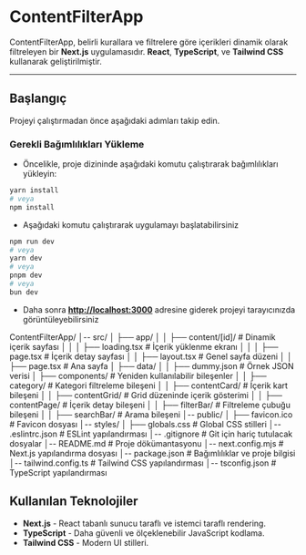 # ContentFilterApp

ContentFilterApp, belirli kurallara ve filtrelere göre içerikleri dinamik olarak filtreleyen bir **Next.js** uygulamasıdır. **React**, **TypeScript**, ve **Tailwind CSS** kullanarak geliştirilmiştir.

---

## Başlangıç

Projeyi çalıştırmadan önce aşağıdaki adımları takip edin.

### Gerekli Bağımlılıkları Yükleme

- Öncelikle, proje dizininde aşağıdaki komutu çalıştırarak bağımlılıkları yükleyin:

```sh
yarn install
# veya
npm install
```

- Aşağıdaki komutu çalıştırarak uygulamayı başlatabilirsiniz

```sh
npm run dev
# veya
yarn dev
# veya
pnpm dev
# veya
bun dev
```

- Daha sonra [**http://localhost:3000**](http://localhost:3000) adresine giderek projeyi tarayıcınızda görüntüleyebilirsiniz


ContentFilterApp/
│-- src/
│   ├── app/
│   │   ├── content/[id]/       # Dinamik içerik sayfası
│   │   │   ├── loading.tsx     # İçerik yüklenme ekranı
│   │   │   ├── page.tsx        # İçerik detay sayfası
│   │   ├── layout.tsx          # Genel sayfa düzeni
│   │   ├── page.tsx            # Ana sayfa
│   ├── data/
│   │   ├── dummy.json          # Örnek JSON verisi
│   ├── components/             # Yeniden kullanılabilir bileşenler
│   │   ├── category/           # Kategori filtreleme bileşeni
│   │   ├── contentCard/        # İçerik kart bileşeni
│   │   ├── contentGrid/        # Grid düzeninde içerik gösterimi
│   │   ├── contentPage/        # İçerik detay bileşeni
│   │   ├── filterBar/          # Filtreleme çubuğu bileşeni
│   │   ├── searchBar/          # Arama bileşeni
│-- public/
│   ├── favicon.ico             # Favicon dosyası
│-- styles/
│   ├── globals.css             # Global CSS stilleri
│-- .eslintrc.json              # ESLint yapılandırması
│-- .gitignore                  # Git için hariç tutulacak dosyalar
│-- README.md                   # Proje dökümantasyonu
│-- next.config.mjs             # Next.js yapılandırma dosyası
│-- package.json                # Bağımlılıklar ve proje bilgisi
│-- tailwind.config.ts          # Tailwind CSS yapılandırması
│-- tsconfig.json               # TypeScript yapılandırması

##  Kullanılan Teknolojiler

- **Next.js** - React tabanlı sunucu taraflı ve istemci taraflı rendering.
- **TypeScript** - Daha güvenli ve ölçeklenebilir JavaScript kodlama.
- **Tailwind CSS** - Modern UI stilleri.
